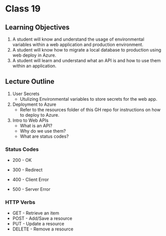 # Class 19

## Learning Objectives
1. A student will know and understand the usage of environmental variables within a web application and production environment.
2. A student will know how to migrate a local database to production using web deploy in Azure.
3. A student will learn and understand what an API is and how to use them within an application.

## Lecture Outline

1. User Secrets
   - Utulizing Environmental variables to store secrets for the web app.
3. Deployment to Azure
   - Refer to the resources folder of this GH repo for instructions on how to deploy to Azure.
3. Intro to Web APIs
   - What is an API?
   - Why do we use them?
   - What are status codes?


### Status Codes
- 200 - OK

- 300 - Redirect

- 400 - Client Error

- 500 - Server Error


### HTTP Verbs
- GET - Retrieve an item
- POST - Add/Save a resource
- PUT - Update a resource
- DELETE - Remove a resource
